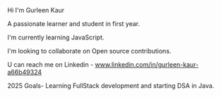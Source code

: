 Hi I'm Gurleen Kaur 

A passionate learner and student in first year.

I'm currently learning JavaScript.

I'm looking to collaborate on Open source contributions.

U can reach me on Linkedin - www.linkedin.com/in/gurleen-kaur-a66b49324

2025 Goals- Learning FullStack development and starting DSA in Java.


<!--
**iGurleenKaur25/iGurleenKaur25** is a ✨ _special_ ✨ repository because its `README.md` (this file) appears on your GitHub profile.

Here are some ideas to get you started:

- 🔭 I’m currently working on ...
- 🌱 I’m currently learning ...
- 👯 I’m looking to collaborate on ...
- 🤔 I’m looking for help with ...
- 💬 Ask me about ...
- 📫 How to reach me: ...
- 😄 Pronouns: ...
- ⚡ Fun fact: ...
-->
